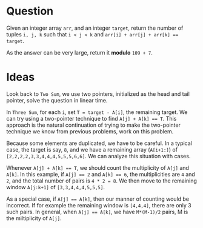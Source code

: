 # Question

Given an integer array `arr`, and an integer `target`, return the number of tuples `i, j, k` such that `i < j < k` and `arr[i] + arr[j] + arr[k] == target`.

As the answer can be very large, return it **modulo** `109 + 7`.

# Ideas

Look back to `Two Sum`, we use two pointers, initialized as the head and tail pointer, solve the question in linear time.

In `Three Sum`, for each `i`, set `T = target - A[i]`, the remaining target. We can try using a two-pointer technique to find `A[j] + A[k] == T`. This approach is the natural continuation of trying to make the two-pointer technique we know from previous problems, work on this problem.

Because some elements are duplicated, we have to be careful. In a typical case, the target is say, `8`, and we have a remaining array (`A[i+1:]`) of `[2,2,2,2,3,3,4,4,4,5,5,5,6,6]`. We can analyze this situation with cases.

Whenever `A[j] + A[k] == T`, we should count the multiplicity of `A[j]` and `A[k]`. In this example, if `A[j] == 2` and `A[k] == 6`, the multiplicities are `4` and `2`, and the total number of pairs is `4 * 2 = 8`. We then move to the remaining window `A[j:k+1]` of `[3,3,4,4,4,5,5,5]`.

As a special case, if `A[j] == A[k]`, then our manner of counting would be incorrect. If for example the remaining window is `[4,4,4]`, there are only 3 such pairs. In general, when `A[j] == A[k]`, we have `M*(M-1)/2` pairs, M is the miltiplicity of `A[j]`.



